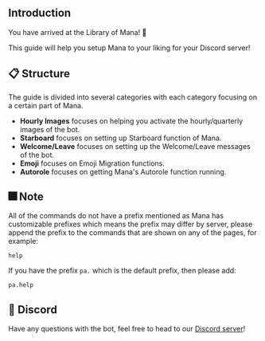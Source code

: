 ## Introduction

You have arrived at the Library of Mana! :wave:

This guide will help you setup Mana to your liking for your Discord server!

## :clipboard: Structure

The guide is divided into several categories with each category focusing on a certain part of Mana.
* **Hourly Images** focuses on helping you activate the hourly/quarterly images of the bot.
* **Starboard** focuses on setting up Starboard function of Mana.
* **Welcome/Leave** focuses on setting up the Welcome/Leave messages of the bot.
* **Emoji** focuses on Emoji Migration functions.
* **Autorole** focuses on getting Mana's Autorole function running.

## 🎆 Note 
All of the commands do not have a prefix mentioned as Mana has customizable prefixes which means the prefix
may differ by server, please append the prefix to the commands that are shown on any of the pages, for example:
```
help
```

If you have the prefix `pa.` which is the default prefix, then please add:
```
pa.help
```

## :thought_balloon: Discord

Have any questions with the bot, feel free to head to our [Discord server](https://discord.gg/9FefYq4p83)!